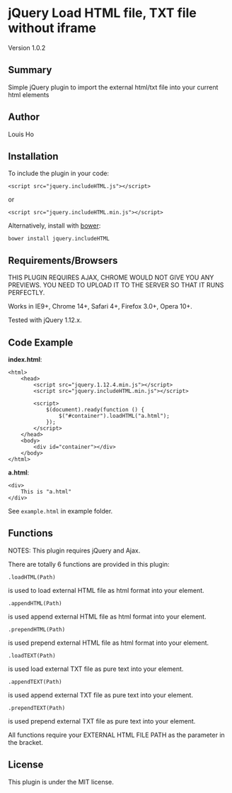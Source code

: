 # jQuery Load HTML file, TXT file without iframe

Version 1.0.2

## Summary

Simple jQuery plugin to import the external html/txt file into your current html elements

## Author

Louis Ho

## Installation

To include the plugin in your code:

	<script src="jquery.includeHTML.js"></script>
	
or

	<script src="jquery.includeHTML.min.js"></script>

Alternatively, install with [bower](https://github.com/bower/bower): 
	
	bower install jquery.includeHTML

## Requirements/Browsers

THIS PLUGIN REQUIRES AJAX, CHROME WOULD NOT GIVE YOU ANY PREVIEWS. 
YOU NEED TO UPLOAD IT TO THE SERVER SO THAT IT RUNS PERFECTLY.

Works in IE9+, Chrome 14+, Safari 4+, Firefox 3.0+, Opera 10+.

Tested with jQuery 1.12.x.

## Code Example

**index.html**:

	<html>
		<head>
			<script src="jquery.1.12.4.min.js"></script>
			<script src="jquery.includeHTML.min.js"></script>

			<script>
				$(document).ready(function () {
					$("#container").loadHTML("a.html");
				});
			</script>
		</head>
		<body>
			<div id="container"></div>
		</body>
	</html>

**a.html**:

	<div>
		This is "a.html"
	</div>


See `example.html` in example folder.

## Functions

NOTES: This plugin requires jQuery and Ajax.


There are totally 6 functions are provided in this plugin:

	.loadHTML(Path)		

is used to load external HTML file as html format into your element.

	.appendHTML(Path)		

is used append external HTML file as html format into your element.

	.prependHTML(Path)		
	
is used prepend external HTML file as html format into your element.

	.loadTEXT(Path)		
	
is used load external TXT file as pure text into your element.

	.appendTEXT(Path) 		
	
is used append external TXT file as pure text into your element.

	.prependTEXT(Path)		
	
is used prepend external TXT file as pure text into your element.


All functions require your EXTERNAL HTML FILE PATH as the parameter in the bracket.

## License

This plugin is under the MIT license.
